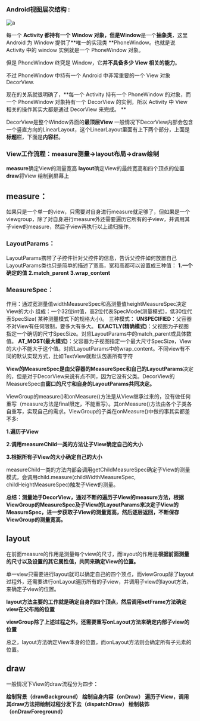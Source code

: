 ### Android视图层次结构 : 

![a](https://i.loli.net/2020/05/03/z8kOwbsxcQF4Eo3.png)

每一个 **Activity **都持有一个 **Window** 对象，但是**Window**是一个**抽象类**，这里 Android 为 Window 提供了**唯一的实现类 **PhoneWindow。也就是说 Activity 中的 window 实例就是一个 PhoneWindow 对象。

但是 PhoneWindow 终究是 Window，它**并不具备多少 View 相关的能力**。

不过 PhoneWindow 中持有一个 Android 中非常重要的一个 View 对象 DecorView.

现在的关系就很明确了，**每一个 Activity 持有一个 PhoneWindow 的对象，而一个 PhoneWindow 对象持有一个 DecorView 的实例，所以 Activity 中 View 相关的操作其实大都是通过 DecorView 来完成。 **

DecorView是整个Window界面的**最顶层View**
一般情况下DecorView内部会包含一个竖直方向的LinearLayout，这个LinearLayout里面有上下两个部分，上面是**标题栏**，下面是**内容栏**。



### View工作流程：measure测量->layout布局->draw绘制

**measure**确定View的测量宽高
**layout**确定View的最终宽高和四个顶点的位置
**draw**将View 绘制到屏幕上

## measure：

 如果只是一个单一的view，只需要对自身进行measure就足够了，但如果是一个viewgroup，除了对自身进行measure外还需要遍历它所有的子view，并调用其子view的measure，然后子view再执行以上递归操作。 



### LayoutParams：
LayoutParams携带了子控件针对父控件的信息，告诉父控件如何放置自己
LayoutParams类也只是简单的描述了宽高，宽和高都可以设置成三种值：
**1.一个确定的值**
**2.match_parent**
**3.wrap_content**



### MeasureSpec：

作用：通过宽测量值widthMeasureSpec和高测量值heightMeasureSpec决定View的大小
组成：一个32位int值，高2位代表SpecMode(测量模式)，低30位代表SpecSize( 某种测量模式下的规格大小)。
三种模式：
**UNSPECIFIED**：父容器不对View有任何限制，要多大有多大。
**EXACTLY(精确模式)**：父视图为子视图指定一个确切的尺寸SpecSize。对应LayoutParams中的match_parent或具体数值。
**AT_MOST(最大模式)**：父容器为子视图指定一个最大尺寸SpecSize，View的大小不能大于这个值。对应LayoutParams中的wrap_content。不同view有不同的默认实现方式，比如TextView就默认包裹所有字符



**View的MeasureSpec是由父容器的MeasureSpec和自己的LayoutParams**决定的，但是对于DecorView来说有点不同，因为它没有父类。DecorView的MeasureSpec由**窗口的尺寸和自身的LayoutParams共同决定。**

ViewGroup的measure()和onMeasure()方法是从View继承过来的，没有做任何重写（measure方法是final限定，不能重写）。其onMeasure()方法由各个子类各自重写，实现自己的需求。ViewGroup的子类在onMeasure()中做的事其实都差不多:

**1.遍历子View**

**2.调用measureChild一类的方法让子View确定自己的大小**

**3.根据所有子View的大小确定自己的大小**

measureChild一类的方法内部会调用getChildMeasureSpec确定子View的测量模式，会调用child.measure(childWidthMeasureSpec, childHeightMeasureSpec)触发子View的测量。

**总结：测量始于DecorView，通过不断的遍历子View的measure方法，根据ViewGroup的MeasureSpec及子View的LayoutParams来决定子View的MeasureSpec，进一步获取子View的测量宽高，然后逐层返回，不断保存ViewGroup的测量宽高。**

## layout

在前面measure的作用是测量每个view的尺寸，而layout的作用是**根据前面测量的尺寸以及设置的其它属性值，共同来确定View的位置。**

单一view只需要进行layout就可以确定自己的四个顶点，而viewGroup除了layout过程外，还需要进行onLayout遍历所有的子view，并调用子view的layout方法，来确定子view的位置。

**layout方法主要的工作就是确定自身的四个顶点，然后调用setFrame方法确定view在父布局的位置**

**viewGroup除了上述过程之外，还需要重写onLayout方法来确定内部子view的位置**

总之，layout方法确定View本身的位置，而onLayout方法则会确定所有子元素的位置。





## draw

一般情况下View的draw流程分为四步：

**绘制背景（drawBackground）
绘制自身内容（onDraw）
遍历子View，调用其draw方法把绘制过程分发下去（dispatchDraw）
绘制装饰（onDrawForeground）**